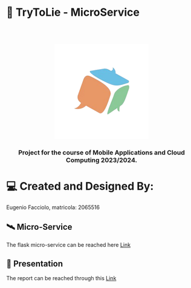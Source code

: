 # 🎲 TryToLie - MicroService
<br />
<br />
<p align="center">
    <img src="app/src/main/assets/logo_trytolie.png" alt="TryToLie Logo" height="250">
  <h3 align="center"> Project for the course of Mobile Applications and Cloud Computing 2023/2024. </h3>
<p>


# 💻 Created and Designed By:

Eugenio Facciolo, matricola: 2065516

## 🛰️ Micro-Service

The flask micro-service can be reached here <a href="https://github.com/EFProject/TryToLie-MicroService-MACC">Link</a>

## 📖 Presentation

The report can be reached through this <a href="https://docs.google.com/presentation">Link</a>
